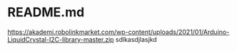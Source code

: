 # README.md

https://akademi.robolinkmarket.com/wp-content/uploads/2021/01/Arduino-LiquidCrystal-I2C-library-master.zip
sdlkasdjlasjkd
